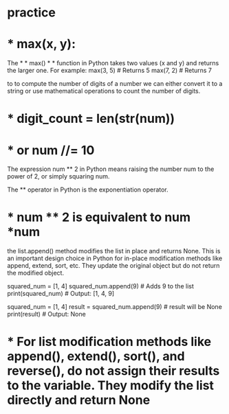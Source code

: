 # practice
<!-- ******************************************* -->
 # * max(x, y):

The * * max() * * function in Python takes two values (x and y) and returns the larger one.
For example:
max(3, 5)  # Returns 5
max(7, 2)  # Returns 7 


<!-- ******************************************* -->
to to compute the number of digits of a number we can either
convert it to a string or use mathematical operations to count the number of digits.

  # * digit_count = len(str(num))
   # * or  num //= 10 

<!-- ******************************************* -->
The expression num ** 2 in Python means raising the number num to the power of 2, or simply squaring num.

The ** operator in Python is the exponentiation operator.
 # * num ** 2 is equivalent to num *num

the list.append() method modifies the list in place and returns None. This is an important design choice in Python for in-place modification methods like append, extend, sort, etc. They update the original object but do not return the modified object.

squared_num = [1, 4]
squared_num.append(9)  # Adds 9 to the list
print(squared_num)  # Output: [1, 4, 9]

squared_num = [1, 4]
result = squared_num.append(9)  # result will be None
print(result)  # Output: None

 # * For list modification methods like append(), extend(), sort(), and reverse(), do not assign their results to the variable. They modify the list directly and return None